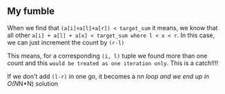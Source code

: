 ## My fumble

When we find that `(a[i]+a[l]+a[r]) < target_sum` it means, we know that all other `a[i] + a[l] + a[x] < target_sum where l < x < r`. In this case, we can just increment the count by `(r-l)` <br>

This means, for a corresponding `(i, l)` tuple we found more than one count and this `would be treated as one iteration only`. This is a catch!!!! <br> 

If we don't add `(l-r)` in one go, it becomes a n*n loop and we end up in O(N*N*N) solution

